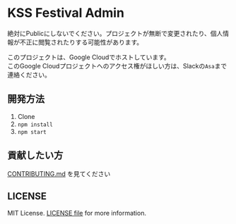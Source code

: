 # KSS Festival Admin
絶対にPublicにしないでください。プロジェクトが無断で変更されたり、個人情報が不正に閲覧されたりする可能性があります。

このプロジェクトは、Google Cloudでホストしています。<br>
このGoogle Cloudプロジェクトへのアクセス権がほしい方は、Slackの`Asa`まで連絡ください。

## 開発方法
1. Clone
2. `npm install`
3. `npm start`

## 貢献したい方
[CONTRIBUTING.md](./CONTRIBUTING.md) を見てください

## LICENSE
MIT License. [LICENSE file](./LICENSE) for more information.
